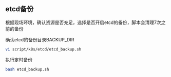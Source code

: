 
## etcd备份

根据现场环境，确认资源是否充足，选择是否开启etcd的备份，脚本会清理7次之前的备份

确认etcd的备份目录BACKUP_DIR
```bash
vi script/k8s/etcd/etcd_backup.sh
```

执行定时备份
```bash
bash etcd_backup.sh
```